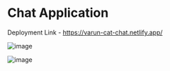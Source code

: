 # Chat Application

Deployment Link - https://varun-cat-chat.netlify.app/

![image](https://github.com/GowthamaViknesh/Chat-FrontEnd/assets/133188448/68dc63f2-a12c-432c-aac3-e5c40b4de911)


![image](https://github.com/VARUNKUMAR2020/Chat_App-FrontEnd/assets/111338202/78dc8c75-e03b-4cef-9e71-c799959d1a44)

